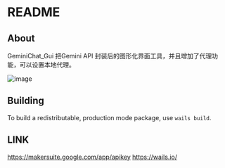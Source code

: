 # README

## About

GeminiChat_Gui 把Gemini API 封装后的图形化界面工具，并且增加了代理功能，可以设置本地代理。

![image](https://github.com/o0x1024/GeminiChat_Gui/assets/53891640/e58b56a6-76a1-46eb-a4ff-22a000e60212)




## Building

To build a redistributable, production mode package, use `wails build`.


## LINK
https://makersuite.google.com/app/apikey
https://wails.io/
